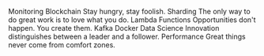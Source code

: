 Monitoring Blockchain Stay hungry, stay foolish. Sharding The only way to do great work is to love what you do. Lambda Functions Opportunities don't happen. You create them. Kafka Docker Data Science Innovation distinguishes between a leader and a follower. Performance Great things never come from comfort zones.
